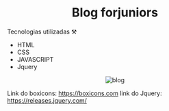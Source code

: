<h1 align="center"> Blog forjuniors</h1>

Tecnologias utilizadas ⚒️

- HTML
- CSS
- JAVASCRIPT 
- Jquery

<div align="center">

![blog](https://user-images.githubusercontent.com/94051879/203206924-2a63a6d9-3edc-4502-af27-427a1d02f9a0.PNG)

</div>

Link do boxicons: https://boxicons.com
link do Jquery: https://releases.jquery.com/
